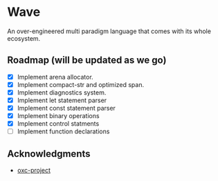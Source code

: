 # Wave
An over-engineered multi paradigm language that comes with its whole ecosystem.

<!-- ROADMAP -->
## Roadmap (will be updated as we go)
- [x] Implement arena allocator.
- [x] Implement compact-str and optimized span.
- [x] Implement diagnostics system.
- [x] Implement let statement parser
- [x] Implement const statement parser
- [x] Implement binary operations
- [x] Implement control statments
- [ ] Implement function declarations

<!-- ACKNOWLEDGMENTS -->
## Acknowledgments

* [oxc-project](https://oxc-project.github.io/docs/learn/parser_in_rust/intro.html)

